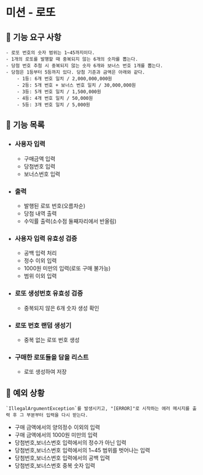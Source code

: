 # 미션 - 로또

## 🚀 기능 요구 사항

```
- 로또 번호의 숫자 범위는 1~45까지이다.
- 1개의 로또를 발행할 때 중복되지 않는 6개의 숫자를 뽑는다.
- 당첨 번호 추첨 시 중복되지 않는 숫자 6개와 보너스 번호 1개를 뽑는다.
- 당첨은 1등부터 5등까지 있다. 당첨 기준과 금액은 아래와 같다.
    - 1등: 6개 번호 일치 / 2,000,000,000원
    - 2등: 5개 번호 + 보너스 번호 일치 / 30,000,000원
    - 3등: 5개 번호 일치 / 1,500,000원
    - 4등: 4개 번호 일치 / 50,000원
    - 5등: 3개 번호 일치 / 5,000원
```

## 🎯 기능 목록
+ ### 사용자 입력
  - 구매금액 입력
  - 당첨번호 입력
  - 보너스번호 입력
+ ### 출력
  - 발행된 로또 번호(오름차순)
  - 당첨 내역 출력
  - 수익률 출력(소수점 둘째자리에서 반올림)
+ ### 사용자 입력 유효성 검증
  - 공백 입력 처리
  - 정수 이외 입력
  - 1000원 미만의 입력(로또 구매 불가능)
  - 범위 이외 입력
+ ### 로또 생성번호 유효성 검증
  - 중복되지 않은 6개 숫자 생성 확인
+ ### 로또 번호 랜덤 생성기
  - 중복 없는 로또 번호 생성
+ ### 구매한 로또들을 담을 리스트
  - 로또 생성하여 저장



## 🚨 예외 상황
```
`IllegalArgumentException`를 발생시키고, "[ERROR]"로 시작하는 에러 메시지를 출력 후 그 부분부터 입력을 다시 받는다.
```
+ 구매 금액에서의 양의정수 이외의 입력
+ 구매 금액에서의 1000원 미만의 입력
+ 당첨번호,보너스번호 입력에서의 정수가 아닌 입력
+ 당첨번호,보너스번호 입력에서의 1~45 범위를 벗어나는 입력
+ 당첨번호,보너스번호 입력에서의 공백 입력
+ 당첨번호,보너스번호 중복 숫자 입력